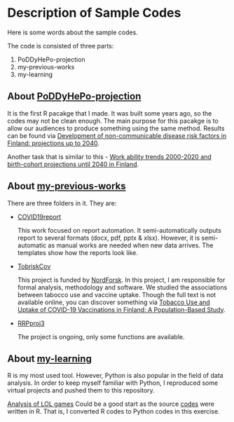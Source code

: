 # Description of Sample Codes

Here is some words about the sample codes.

The code is consisted of three parts:
1. PoDDyHePo-projection
2. my-previous-works
3. my-learning

## About [PoDDyHePo-projection](https://github.com/zauziii/PoDDyHePo-projection)

It is the first R pacakge that I made. It was built some years ago, so the codes may not be clean enough. The main purpose for this pacakge is to allow our audiences to produce something using the same method. Results can be found via [Development of non-communicable disease risk factors in Finland: projections up to 2040](https://doi.org/10.1177/14034948221110025).

Another task that is similar to this - [Work ability trends 2000-2020 and birth-cohort projections until 2040 in Finland](https://doi.org/10.1177/14034948241228155).

## About [my-previous-works](https://github.com/zauziii/my-previous-works)

There are three folders in it. They are:

- [COVID19report](https://github.com/zauziii/my-previous-works/tree/master/COVID19report)
  
  This work focused on report automation. It semi-automatically outputs report to several formats (docx, pdf, pptx & xlsx). However, it is semi-automatic as manual works are needed when new data arrives. The templates show how the reports look like.
  
- [TobriskCov](https://github.com/zauziii/my-previous-works/tree/master/TobriskCov)

  This project is funded by [NordForsk](https://www.nordforsk.org/projects/addressing-smoking-paradox-etiology-covid-19-through-population-based-studies-tobrisk-cov). In this project, I am responsible for formal analysis, methodology and software. We studied the associations between tabocco use and vaccine uptake. Though the full text is not available online, you can discover something via [Tobacco Use and Uptake of COVID-19 Vaccinations in Finland: A Population-Based Study](https://doi.org/10.1093/ntr/ntad234).

- [RRPproj3](https://github.com/zauziii/my-previous-works/tree/master/RRPproj3/funcs)

  The project is ongoing, only some functions are available.

## About [my-learning](https://github.com/zauziii/my-learning)

R is my most used tool. However, Python is also popular in the field of data analysis. In order to keep myself familiar with Python, I reproduced some virtual projects and pushed them to this repository. 

[Analysis of LOL games](https://github.com/zauziii/my-learning/blob/master/LOLgames/LOLgames.ipynb) Could be a good start as the source [codes](https://www.kaggle.com/code/jonathanbouchet/lol-games-4-years-of-esport) were written in R. That is, I converted R codes to Python codes in this exercise.
